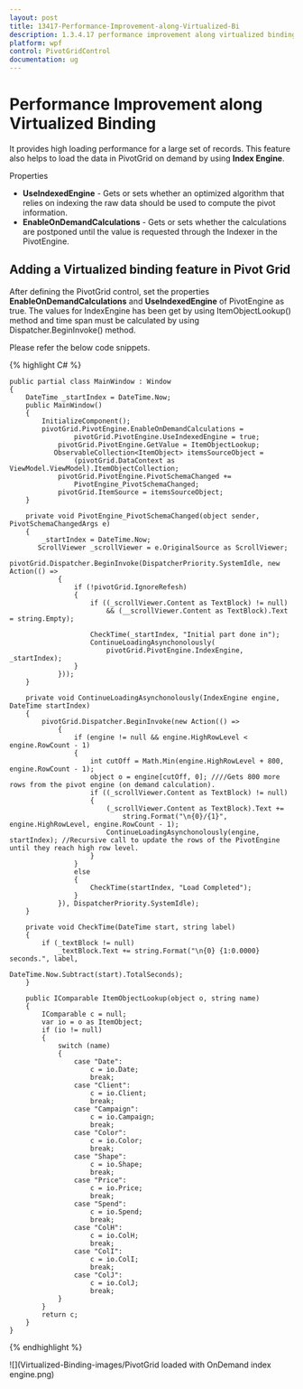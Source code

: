 ```yaml
---
layout: post
title: 13417-Performance-Improvement-along-Virtualized-Bi
description: 1.3.4.17 performance improvement along virtualized binding
platform: wpf
control: PivotGridControl
documentation: ug
---
```


# Performance Improvement along Virtualized Binding

It provides high loading performance for a large set of records. This feature also helps to load the data in PivotGrid on demand by using **Index Engine**.


Properties 

* **UseIndexedEngine** - Gets or sets whether an optimized algorithm that relies on indexing the raw data should be used to compute the pivot information.
* **EnableOnDemandCalculations** - Gets or sets whether the calculations are postponed until the value is requested through the Indexer in the PivotEngine.


## Adding a Virtualized binding feature in Pivot Grid

After defining the PivotGrid control, set the properties **EnableOnDemandCalculations** and **UseIndexedEngine** of PivotEngine as true. The values for IndexEngine has been get by using ItemObjectLookup() method and time span must be calculated by using Dispatcher.BeginInvoke() method.

Please refer the below code snippets.

{% highlight C# %}


    public partial class MainWindow : Window
    {
        DateTime _startIndex = DateTime.Now;
        public MainWindow()
        {
            InitializeComponent();
            pivotGrid.PivotEngine.EnableOnDemandCalculations =
                    pivotGrid.PivotEngine.UseIndexedEngine = true;
                pivotGrid.PivotEngine.GetValue = ItemObjectLookup;
               ObservableCollection<ItemObject> itemsSourceObject =
                    (pivotGrid.DataContext as ViewModel.ViewModel).ItemObjectCollection;
                pivotGrid.PivotEngine.PivotSchemaChanged +=
                    PivotEngine_PivotSchemaChanged;
                pivotGrid.ItemSource = itemsSourceObject;
        }

        private void PivotEngine_PivotSchemaChanged(object sender, PivotSchemaChangedArgs e)
        {
            _startIndex = DateTime.Now;
           ScrollViewer _scrollViewer = e.OriginalSource as ScrollViewer;
            pivotGrid.Dispatcher.BeginInvoke(DispatcherPriority.SystemIdle, new Action(() =>
                {
                    if (!pivotGrid.IgnoreRefesh)
                    {
                        if ((_scrollViewer.Content as TextBlock) != null)
                            && (__scrollViewer.Content as TextBlock).Text = string.Empty);

                        CheckTime(_startIndex, "Initial part done in");
                        ContinueLoadingAsynchonolously(
                            pivotGrid.PivotEngine.IndexEngine, _startIndex);
                    }
                }));
        }

        private void ContinueLoadingAsynchonolously(IndexEngine engine, DateTime startIndex)
        {
            pivotGrid.Dispatcher.BeginInvoke(new Action(() =>
                {
                    if (engine != null && engine.HighRowLevel < engine.RowCount - 1)
                    {
                        int cutOff = Math.Min(engine.HighRowLevel + 800, engine.RowCount - 1);
                        object o = engine[cutOff, 0]; ////Gets 800 more rows from the pivot engine (on demand calculation).
                        if ((_scrollViewer.Content as TextBlock) != null)
                        {
                            (_scrollViewer.Content as TextBlock).Text +=
                                string.Format("\n{0}/{1}", engine.HighRowLevel, engine.RowCount - 1);
                            ContinueLoadingAsynchonolously(engine, startIndex); //Recursive call to update the rows of the PivotEngine until they reach high row level.
                        }
                    }
                    else
                    {
                        CheckTime(startIndex, "Load Completed");
                    }
                }), DispatcherPriority.SystemIdle);
        }

        private void CheckTime(DateTime start, string label)
        {
            if (_textBlock != null)
                _textBlock.Text += string.Format("\n{0} {1:0.0000} seconds.", label,
                                                 DateTime.Now.Subtract(start).TotalSeconds);
        }

        public IComparable ItemObjectLookup(object o, string name)
        {
            IComparable c = null;
            var io = o as ItemObject;
            if (io != null)
            {
                switch (name)
                {
                    case "Date":
                        c = io.Date;
                        break;
                    case "Client":
                        c = io.Client;
                        break;
                    case "Campaign":
                        c = io.Campaign;
                        break;
                    case "Color":
                        c = io.Color;
                        break;
                    case "Shape":
                        c = io.Shape;
                        break;
                    case "Price":
                        c = io.Price;
                        break;
                    case "Spend":
                        c = io.Spend;
                        break;
                    case "ColH":
                        c = io.ColH;
                        break;
                    case "ColI":
                        c = io.ColI;
                        break;
                    case "ColJ":
                        c = io.ColJ;
                        break;
                }
            }
            return c;
        }
    }    

{% endhighlight %}

![](Virtualized-Binding-images/PivotGrid loaded with OnDemand index engine.png)

